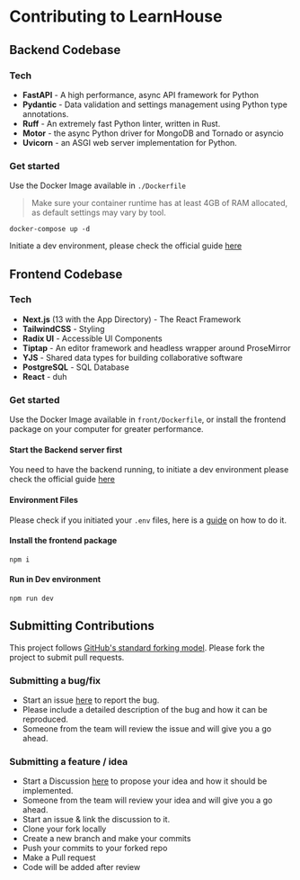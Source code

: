# Contributing to LearnHouse

## Backend Codebase

### Tech

- **FastAPI** - A high performance, async API framework for Python
- **Pydantic** - Data validation and settings management using Python type annotations.
- **Ruff** - An extremely fast Python linter, written in Rust.
- **Motor** - the async Python driver for MongoDB and Tornado or asyncio
- **Uvicorn** - an ASGI web server implementation for Python.

### Get started

Use the Docker Image available in `./Dockerfile`

> Make sure your container runtime has at least 4GB of RAM allocated, as default settings may vary by tool.

    docker-compose up -d

Initiate a dev environment, please check the official guide [here](https://docs.learnhouse.app/setup-dev-environment)

## Frontend Codebase

### Tech

- **Next.js** (13 with the App Directory) - The React Framework
- **TailwindCSS** - Styling
- **Radix UI** - Accessible UI Components
- **Tiptap** - An editor framework and headless wrapper around ProseMirror
- **YJS** - Shared data types for building collaborative software
- **PostgreSQL** - SQL Database
- **React** - duh

### Get started

Use the Docker Image available in `front/Dockerfile`, or install the frontend package on your computer for greater performance.

#### Start the Backend server first

You need to have the backend running, to initiate a dev environment please check the official guide [here](https://docs.learnhouse.app/setup-dev-environment)

#### Environment Files

Please check if you initiated your `.env` files, here is a [guide](https://docs.learnhouse.app/setup-dev-environment) on how to do it.

#### Install the frontend package

    npm i

#### Run in Dev environment

    npm run dev

## Submitting Contributions

This project follows [GitHub's standard forking model](https://guides.github.com/activities/forking/). Please fork the project to submit pull requests.

### Submitting a bug/fix

- Start an issue [here](https://github.com/learnhouse/learnhouse/issues) to report the bug.
- Please include a detailed description of the bug and how it can be reproduced.
- Someone from the team will review the issue and will give you a go ahead.

### Submitting a feature / idea

- Start a Discussion [here](https://github.com/learnhouse/learnhouse/discussions/categories/ideas) to propose your idea and how it should be implemented.
- Someone from the team will review your idea and will give you a go ahead.
- Start an issue & link the discussion to it.
- Clone your fork locally
- Create a new branch and make your commits
- Push your commits to your forked repo
- Make a Pull request
- Code will be added after review

